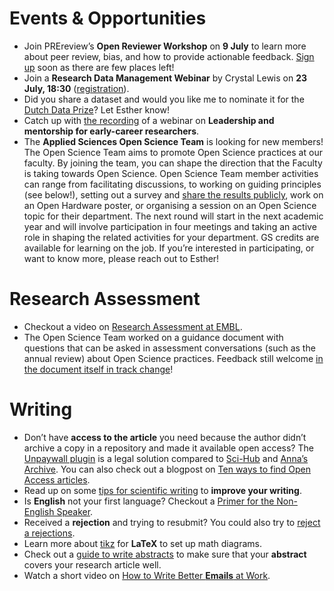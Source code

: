 # Events & Opportunities

* Join PREreview’s **Open Reviewer Workshop** on **9 July** to learn more about peer review, bias, and how to provide actionable feedback. 
[Sign up]( https://www.eventbrite.com/e/prereview-open-reviewers-community-workshop-tickets-935790553737) soon as there are few places left!
* Join a **Research Data Management Webinar** by Crystal Lewis on **23 July, 18:30** ([registration]( https://cos-io.zoom.us/webinar/register/5617195001247/WN_VDeBZ1iySS6zBav4ClaJUw#/registration)). 
* Did you share a dataset and would you like me to nominate it for the [Dutch Data Prize](https://researchdata.nl/en/services/the-dutch-data-prize/)? 
Let Esther know!
* Catch up with [the recording](https://www.youtube.com/watch?v=Or9Bb78_wAg) of a webinar on **Leadership and mentorship for early-career researchers**.
* The **Applied Sciences Open Science Team** is looking for new members! 
The Open Science Team aims to promote Open Science practices at our faculty. 
By joining the team, you can shape the direction that the Faculty is taking towards Open Science. 
Open Science Team member activities can range from facilitating discussions, to working on guiding principles (see below!), setting out a survey and [share the results publicly](https://github.com/M-Sabrina/open_science_survey/tree/main), work on an Open Hardware poster, or organising a session on an Open Science topic for their department. 
The next round will start in the next academic year and will involve participation in four meetings and taking an active role in shaping the related activities for your department. 
GS credits are available for learning on the job. 
If you’re interested in participating, or want to know more, please reach out to Esther!

# Research Assessment

* Checkout a video on [Research Assessment at EMBL](https://embl-ebi.cloud.panopto.eu/Panopto/Pages/Viewer.aspx?id=65557982-c2a0-4bc3-a1df-b08900f23f94&start=0).
* The Open Science Team worked on a guidance document with questions that can be asked in assessment conversations (such as the annual review) about Open Science practices. 
Feedback still welcome [in the document itself in track change]( https://tud365.sharepoint.com/:w:/s/TNW-OpenScience-OpenScienceTeam/EToV4_Vx5ZJNjJjmNOQYVVgBVg7BQ2RfY7e4OyeSTW3r8A?e=7t66Ob)! 

# Writing

* Don’t have **access to the article** you need because the author didn’t archive a copy in a repository and made it available open access? 
The [Unpaywall plugin](https://unpaywall.org/products/extension) is a legal solution compared to [Sci-Hub](https://sci-hub.se/) and [Anna’s Archive](https://libgen.onl/annas-archive-ebooks/).
You can also check out a blogpost on [Ten ways to find Open Access articles](https://alelazic.blogspot.com/2021/11/ten-ways-to-find-open-access-articles.html).
* Read up on some [tips for scientific writing]( https://kucharski.substack.com/p/some-tips-for-scientific-writing) to **improve your writing**.
* Is **English** not your first language? 
Checkout a [Primer for the Non-English Speaker]( https://www.openbookpublishers.com/books/10.11647/obp.0235).
* Received a **rejection** and trying to resubmit? 
You could also try to [reject a rejections]( https://clauswilke.com/blog/2017/01/02/how-to-reject-a-rejection/).
* Learn more about [tikz](https://github.com/ctesta01/tikz-examples) for **LaTeX** to set up math diagrams.
* Check out a [guide to write abstracts](https://blogs.lse.ac.uk/impactofsocialsciences/2011/06/20/essential-guide-writing-good-abstracts/) to make sure that your **abstract** covers your research article well.
* Watch a short video on [How to Write Better **Emails** at Work](https://www.youtube.com/watch?v=1XctnF7C74s).



